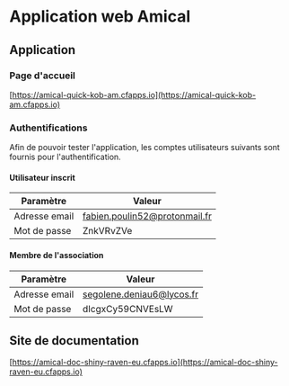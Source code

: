 # Application web Amical

## Application

### Page d'accueil

[https://amical-quick-kob-am.cfapps.io](https://amical-quick-kob-am.cfapps.io)

### Authentifications

Afin de pouvoir tester l'application, les comptes utilisateurs suivants sont fournis pour l'authentification.

#### Utilisateur inscrit

| Paramètre | Valeur |
| --- | --- |
| Adresse email | fabien.poulin52@protonmail.fr |
| Mot de passe | ZnkVRvZVe |

#### Membre de l'association

| Paramètre | Valeur |
| --- | --- |
| Adresse email | segolene.deniau6@lycos.fr |
| Mot de passe | dIcgxCy59CNVEsLW |

## Site de documentation

[https://amical-doc-shiny-raven-eu.cfapps.io](https://amical-doc-shiny-raven-eu.cfapps.io)